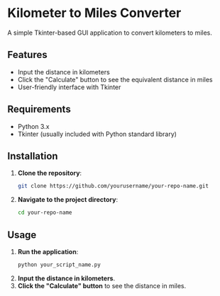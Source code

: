# Kilometer to Miles Converter

A simple Tkinter-based GUI application to convert kilometers to miles.

## Features

- Input the distance in kilometers
- Click the "Calculate" button to see the equivalent distance in miles
- User-friendly interface with Tkinter

## Requirements

- Python 3.x
- Tkinter (usually included with Python standard library)

## Installation

1. **Clone the repository**:
    ```sh
    git clone https://github.com/yourusername/your-repo-name.git
    ```
2. **Navigate to the project directory**:
    ```sh
    cd your-repo-name
    ```

## Usage

1. **Run the application**:
    ```sh
    python your_script_name.py
    ```
2. **Input the distance in kilometers**.
3. **Click the "Calculate" button** to see the distance in miles.
